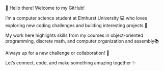 👋 Hello there! Welcome to my GitHub! 

I’m a computer science student at Elmhurst University 💻 who loves exploring new coding challenges and building interesting projects 🧩

My work here highlights skills from my courses in object-oriented programming, discrete math, and computer organization and assembly📚

Always up for a new challenge or collaboration! 🚀 

Let’s connect, code, and make something amazing together ✨

